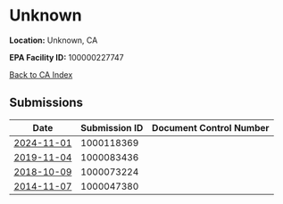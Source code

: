 # Unknown

**Location:** Unknown, CA

**EPA Facility ID:** 100000227747

[Back to CA Index](../../index.md)

## Submissions

| Date | Submission ID | Document Control Number |
|------|--------------|-------------------------|
| [2024-11-01](submissions/1000118369.md) | 1000118369 |  |
| [2019-11-04](submissions/1000083436.md) | 1000083436 |  |
| [2018-10-09](submissions/1000073224.md) | 1000073224 |  |
| [2014-11-07](submissions/1000047380.md) | 1000047380 |  |
